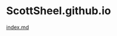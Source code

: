 # ScottSheel.github.io

[index.md](https://github.com/ScottSheel/ScottSheel.github.io/files/7610980/index.md)


